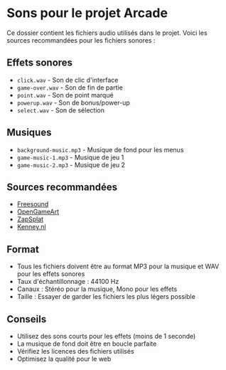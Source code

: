 # Sons pour le projet Arcade

Ce dossier contient les fichiers audio utilisés dans le projet. Voici les sources recommandées pour les fichiers sonores :

## Effets sonores
- `click.wav` - Son de clic d'interface
- `game-over.wav` - Son de fin de partie
- `point.wav` - Son de point marqué
- `powerup.wav` - Son de bonus/power-up
- `select.wav` - Son de sélection

## Musiques
- `background-music.mp3` - Musique de fond pour les menus
- `game-music-1.mp3` - Musique de jeu 1
- `game-music-2.mp3` - Musique de jeu 2

## Sources recommandées
- [Freesound](https://freesound.org/)
- [OpenGameArt](https://opengameart.org/)
- [ZapSplat](https://www.zapsplat.com/)
- [Kenney.nl](https://kenney.nl/assets?q=audio)

## Format
- Tous les fichiers doivent être au format MP3 pour la musique et WAV pour les effets sonores
- Taux d'échantillonnage : 44100 Hz
- Canaux : Stéréo pour la musique, Mono pour les effets
- Taille : Essayer de garder les fichiers les plus légers possible

## Conseils
- Utilisez des sons courts pour les effets (moins de 1 seconde)
- La musique de fond doit être en boucle parfaite
- Vérifiez les licences des fichiers utilisés
- Optimisez la qualité pour le web
